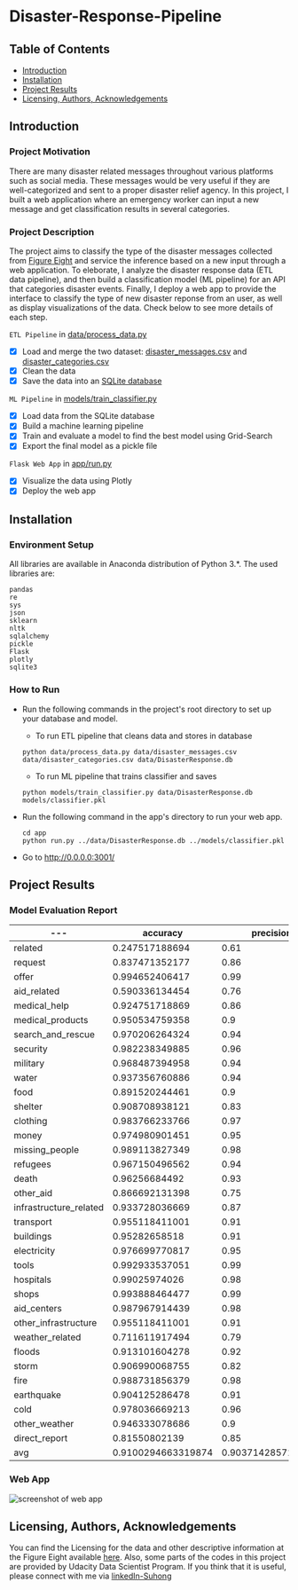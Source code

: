 # Disaster-Response-Pipeline

## Table of Contents
* [Introduction](#Introduction)
* [Installation](#Installation)
* [Project Results](#Results)
* [Licensing, Authors, Acknowledgements](#License)

## Introduction<a name="Introduction"></a>
### Project Motivation 
There are many disaster related messages throughout various platforms such as social media. These messages would be very useful if they are well-categorized and sent to a proper disaster relief agency. In this project, I built a web application where an emergency worker can input a new message and get classification results in several categories. 

### Project Description 
The project aims to classify the type of the disaster messages collected from [Figure Eight](https://appen.com/) and service the inference based on a new input through a web application. To eleborate, I analyze the disaster response data (ETL data pipeline), and then build a classification model (ML pipeline) for an API that categories disaster events. Finally, I deploy a web app to provide the interface to classify the type of new disaster reponse from an user, as well as display visualizations of the data. Check below to see more details of each step. 

`ETL Pipeline` in [data/process_data.py](https://github.com/suhongkim/Disaster-Response-Pipeline/blob/main/data/process_data.py) 

- [x] Load and merge the two dataset: [disaster_messages.csv](https://github.com/suhongkim/Disaster-Response-Pipeline/blob/main/data/disaster_messages.csv) and [disaster_categories.csv](https://github.com/suhongkim/Disaster-Response-Pipeline/blob/main/data/disaster_categories.csv)
- [x] Clean the data
- [x] Save the data into an [SQLite database](https://github.com/suhongkim/Disaster-Response-Pipeline/blob/main/data/DisasterResponse.db)

`ML Pipeline` in [models/train_classifier.py](https://github.com/suhongkim/Disaster-Response-Pipeline/blob/main/model/train_classifier.py)

- [x] Load data from the SQLite database
- [x] Build a machine learning pipeline
- [x] Train and evaluate a model to find the best model using Grid-Search  
- [x] Export the final model as a pickle file

`Flask Web App` in [app/run.py](https://github.com/suhongkim/Disaster-Response-Pipeline/blob/main/app/run.py)

- [x] Visualize the data using Plotly
- [x] Deploy the web app 

## Installation<a name="Installation"></a>
### Environment Setup
All libraries are available in Anaconda distribution of Python 3.*. The used libraries are:
```
pandas
re
sys
json
sklearn
nltk
sqlalchemy
pickle
Flask
plotly
sqlite3
```

### How to Run 
- Run the following commands in the project's root directory to set up your database and model.
	- To run ETL pipeline that cleans data and stores in database  
	```
    python data/process_data.py data/disaster_messages.csv data/disaster_categories.csv data/DisasterResponse.db
    ```
	- To run ML pipeline that trains classifier and saves 
	```
    python models/train_classifier.py data/DisasterResponse.db models/classifier.pkl
    ```

- Run the following command in the app's directory to run your web app. 
	```
    cd app
    python run.py ../data/DisasterResponse.db ../models/classifier.pkl
    ```

- Go to http://0.0.0.0:3001/
   
## Project Results<a name="Results"></a>
### Model Evaluation Report 
---|accuracy|precision|recall|f1-score|distribution-0|distribution-1
---|---|---|---|---|---|---
related|0.247517188694|0.61|0.25|0.1|0.7534377387318564|0.24656226126814362
request|0.837471352177|0.86|0.84|0.76|0.8372803666921314|0.1627196333078686
offer|0.994652406417|0.99|0.99|0.99|0.9946524064171123|0.0053475935828877
aid_related|0.590336134454|0.76|0.59|0.44|0.5901451489686784|0.40985485103132163
medical_help|0.924751718869|0.86|0.92|0.89|0.9247517188693659|0.07524828113063407
medical_products|0.950534759358|0.9|0.95|0.93|0.9505347593582888|0.04946524064171123
search_and_rescue|0.970206264324|0.94|0.97|0.96|0.9702062643239114|0.029793735676088617
security|0.982238349885|0.96|0.98|0.97|0.9822383498854087|0.01776165011459129
military|0.968487394958|0.94|0.97|0.95|0.9684873949579832|0.031512605042016806
water|0.937356760886|0.94|0.94|0.91|0.9371657754010695|0.06283422459893048
food|0.891520244461|0.9|0.89|0.84|0.8913292589763178|0.1086707410236822
shelter|0.908708938121|0.83|0.91|0.87|0.9087089381207029|0.09129106187929717
clothing|0.983766233766|0.97|0.98|0.98|0.9837662337662337|0.016233766233766232
money|0.974980901451|0.95|0.97|0.96|0.9749809014514896|0.025019098548510314
missing_people|0.989113827349|0.98|0.99|0.98|0.9891138273491215|0.010886172650878533
refugees|0.967150496562|0.94|0.97|0.95|0.9671504965622613|0.03284950343773873
death|0.96256684492|0.93|0.96|0.94|0.9625668449197861|0.0374331550802139
other_aid|0.866692131398|0.75|0.87|0.8|0.8666921313980137|0.13330786860198626
infrastructure_related|0.933728036669|0.87|0.93|0.9|0.9337280366692131|0.06627196333078686
transport|0.955118411001|0.91|0.96|0.93|0.9551184110007639|0.044881588999236055
buildings|0.95282658518|0.91|0.95|0.93|0.9528265851795263|0.047173414820473644
electricity|0.976699770817|0.95|0.98|0.97|0.9766997708174179|0.023300229182582125
tools|0.992933537051|0.99|0.99|0.99|0.9929335370511841|0.00706646294881589
hospitals|0.99025974026|0.98|0.99|0.99|0.9902597402597403|0.00974025974025974
shops|0.993888464477|0.99|0.99|0.99|0.9938884644766998|0.006111535523300229
aid_centers|0.987967914439|0.98|0.99|0.98|0.9879679144385026|0.012032085561497326
other_infrastructure|0.955118411001|0.91|0.96|0.93|0.9551184110007639|0.044881588999236055
weather_related|0.711611917494|0.79|0.71|0.59|0.7108479755538579|0.2891520244461421
floods|0.913101604278|0.92|0.91|0.87|0.9129106187929718|0.08708938120702826
storm|0.906990068755|0.82|0.91|0.86|0.9069900687547746|0.09300993124522536
fire|0.988731856379|0.98|0.99|0.98|0.9887318563789153|0.011268143621084798
earthquake|0.904125286478|0.91|0.9|0.86|0.9035523300229182|0.09644766997708175
cold|0.978036669213|0.96|0.98|0.97|0.9780366692131398|0.021963330786860198
other_weather|0.946333078686|0.9|0.95|0.92|0.9463330786860199|0.05366692131398014
direct_report|0.81550802139|0.85|0.82|0.73|0.8153170359052712|0.1846829640947288
avg|0.9100294663319874|0.9037142857142857|0.9099999999999999|0.8745714285714284|0.9244134017243263|0.07558659827567389


### Web App 
![screenshot of web app](web_screenshot.png)


## Licensing, Authors, Acknowledgements<a name="License"></a>
You can find the Licensing for the data and other descriptive information at the Figure Eight available [here](https://appen.com/). Also, some parts of the codes in this project are provided by Udacity Data Scientist Program. If you think that it is useful, please connect with me via [linkedIn-Suhong](https://www.linkedin.com/in/suhongkim/)